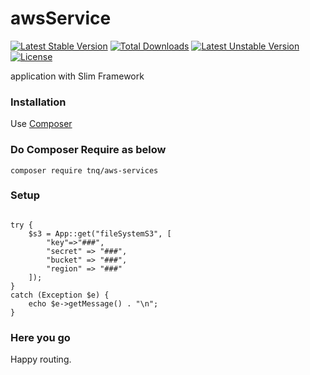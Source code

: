 # awsService

[![Latest Stable Version](https://poser.pugx.org/router/slim/v/stable)](https://packagist.org/packages/tnq/aws-services)
[![Total Downloads](https://poser.pugx.org/router/slim/downloads)](https://packagist.org/packages/tnq/aws-services)
[![Latest Unstable Version](https://poser.pugx.org/router/slim/v/unstable)](https://packagist.org/packages/tnq/aws-services)
[![License](https://poser.pugx.org/router/slim/license)](https://packagist.org/packages/tnq/aws-services)

application with Slim Framework

### Installation

Use [Composer](https://getcomposer.org/)

### Do Composer Require as below
```
composer require tnq/aws-services
```

### Setup

``` use Tnq\AwsService\App;

try {
    $s3 = App::get("fileSystemS3", [
        "key"=>"###", 
        "secret" => "###",
        "bucket" => "###",  
        "region" => "###"
    ]);
}
catch (Exception $e) {
    echo $e->getMessage() . "\n";
}

```

### Here you go

Happy routing.
